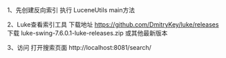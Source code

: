 

1、先创建反向索引 执行  LuceneUtils main方法

2、Luke查看索引工具  下载地址 https://github.com/DmitryKey/luke/releases  下载 luke-swing-7.6.0.1-luke-releases.zip 或其他最新版本

3、访问
   打开搜索页面   http://localhost:8081/search/
